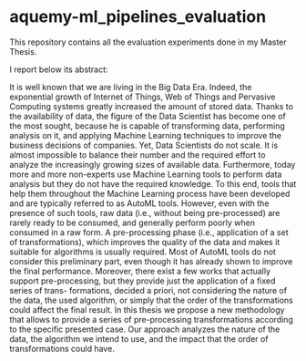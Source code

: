 # aquemy-ml_pipelines_evaluation

This repository contains all the evaluation experiments done in my Master Thesis.

I report below its abstract:

It is well known that we are living in the Big Data Era. Indeed, the exponential growth of Internet of Things, Web of Things and Pervasive Computing systems greatly increased the amount of stored data. Thanks to the availability of data, the figure of the Data Scientist has become one of the most sought, because he is capable of transforming data, performing analysis on it, and applying Machine Learning techniques to improve the business decisions of companies. Yet, Data Scientists do not scale. It is almost impossible to balance their number and the required effort to analyze the increasingly growing sizes of available data. Furthermore, today more and more non-experts use Machine Learning tools to perform data analysis but they do not have the required knowledge. To this end, tools that help them throughout the Machine Learning process have been developed and are typically referred to as AutoML tools. However, even with the presence of such tools, raw data (i.e., without being pre-processed) are rarely ready to be consumed, and generally perform poorly when consumed in a raw form. A pre-processing phase (i.e., application of a set of transformations), which improves the quality of the data and makes it suitable for algorithms is usually required. Most of AutoML tools do not consider this preliminary part, even though it has already shown to improve the final performance. Moreover, there exist a few works that actually support pre-processing, but they provide just the application of a fixed series of trans- formations, decided a priori, not considering the nature of the data, the used algorithm, or simply that the order of the transformations could affect the final result. In this thesis we propose a new methodology that allows to provide a series of pre-processing transformations according to the specific presented case. Our approach analyzes the nature of the data, the algorithm we intend to use, and the impact that the order of transformations could have.
 
